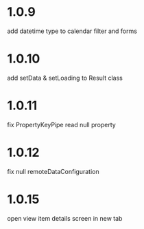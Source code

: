 # 1.0.9
add datetime type to calendar filter and forms

# 1.0.10
add setData & setLoading to Result class

# 1.0.11
fix PropertyKeyPipe read null property

# 1.0.12
fix null remoteDataConfiguration

# 1.0.15
open view item details screen in new tab